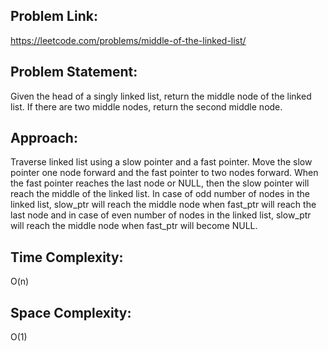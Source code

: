 ## Problem Link: 
https://leetcode.com/problems/middle-of-the-linked-list/
## Problem Statement: 
Given the head of a singly linked list, return the middle node of the linked list.
If there are two middle nodes, return the second middle node.
## Approach: 
Traverse linked list using a slow pointer and a fast pointer. Move the slow pointer one node forward and the fast pointer to two nodes forward. When the fast pointer reaches the last node or NULL, then the slow pointer will reach the middle of the linked list. 
In case of odd number of nodes in the linked list, slow_ptr will reach the middle node when fast_ptr will reach the last node and in case of even number of nodes in the linked list, slow_ptr will reach the middle node when fast_ptr will become NULL.
## Time Complexity: 
O(n) 
## Space Complexity: 
O(1)
